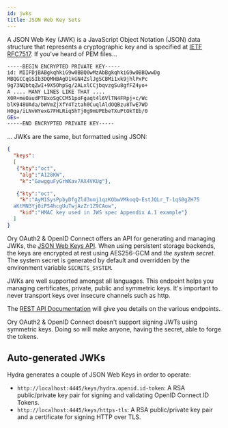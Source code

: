 ```yaml
---
id: jwks
title: JSON Web Key Sets
---
```


A JSON Web Key (JWK) is a JavaScript Object Notation (JSON) data structure that represents a cryptographic key and is specified at
[IETF RFC7517](https://tools.ietf.org/html/rfc7517). If you've heard of PEM files...

```sh
-----BEGIN ENCRYPTED PRIVATE KEY-----
id: MIIFDjBABgkqhkiG9w0BBQ0wMzAbBgkqhkiG9w0BBQwwDg
MBQGCCqGSIb3DQMHBAgD1kGN4ZslJgSCBMi1xk9jhlPxPc
9g73NQbtqZwI+9X5OhpSg/2ALxlCCjbqvzgSu8gfFZ4yo+
A .... MANY LINES LIKE THAT ....
X0R+meOaudPTBxoSgCCM51poFgaqt4l6VlTN4FRpj+c/Wc
blK948UAda/bWVmZjXfY4Tztah0CuqlAldOQBzu8TwE7WD
H0ga/iLNvWYexG7FHLRiq5hTj0g9mUPEbeTXuPtOkTEb/0
GEs=
-----END ENCRYPTED PRIVATE KEY-----
```

... JWKs are the same, but formatted using JSON:

```json
{
  "keys":
  [
   {"kty":"oct",
    "alg":"A128KW",
    "k":"GawgguFyGrWKav7AX4VKUg"},

   {"kty":"oct",
    "k":"AyM1SysPpbyDfgZld3umj1qzKObwVMkoqQ-EstJQLr_T-1qS0gZH75
  aKtMN3Yj0iPS4hcgUuTwjAzZr1Z9CAow",
    "kid":"HMAC key used in JWS spec Appendix A.1 example"}
  ]
}
```

Ory OAuth2 & OpenID Connect offers an API for generating and managing JWKs, the [JSON Web Keys API](./reference/api.mdx). When
using persistent storage backends, the keys are encrypted at rest using AES256-GCM and _the system secret_. The system secret is
generated by default and overridden by the environment variable `SECRETS_SYSTEM`.

JWKs are well supported amongst all languages. This endpoint helps you managing certificates, private, public and symmetric keys.
It's important to never transport keys over insecure channels such as http.

The [REST API Documentation](./reference/api.mdx) will give you details on the various endpoints.

Ory OAuth2 & OpenID Connect doesn't support signing JWTs using symmetric keys. Doing so will make anyone, having the secret, able
to forge the tokens.

## Auto-generated JWKs

Hydra generates a couple of JSON Web Keys in order to operate:

- `http://localhost:4445/keys/hydra.openid.id-token`: A RSA public/private key pair for signing and validating OpenID Connect ID
  Tokens.
- `http://localhost:4445/keys/https-tls`: A RSA public/private key pair and a certificate for signing HTTP over TLS.
